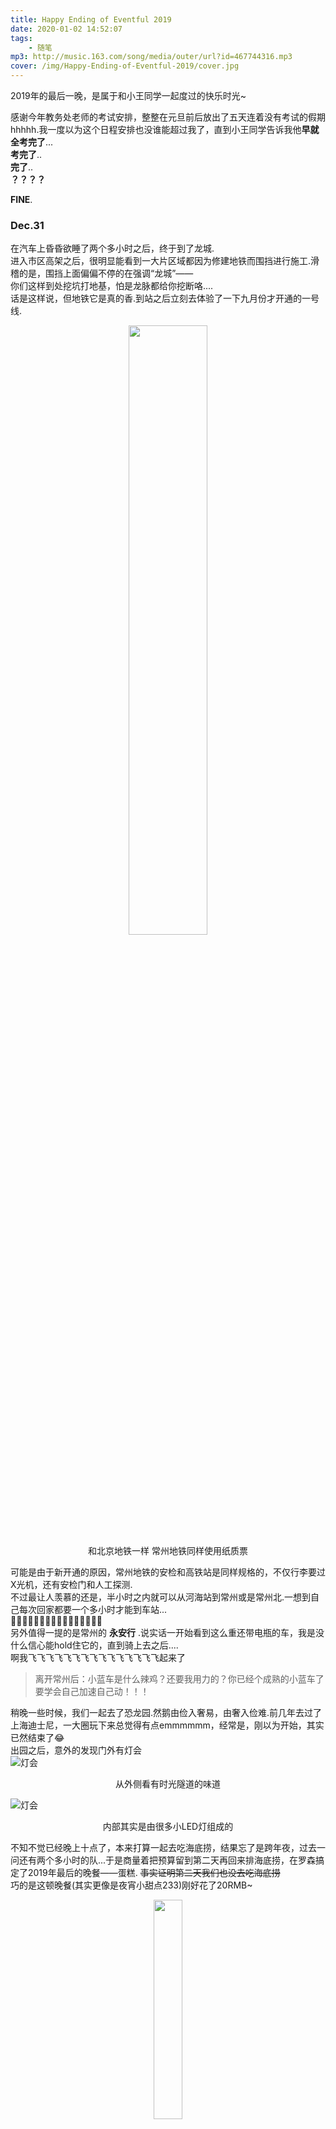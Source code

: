 ```yaml
---
title: Happy Ending of Eventful 2019
date: 2020-01-02 14:52:07
tags:
    - 随笔
mp3: http://music.163.com/song/media/outer/url?id=467744316.mp3
cover: /img/Happy-Ending-of-Eventful-2019/cover.jpg
---
```

2019年的最后一晚，是属于和小王同学一起度过的快乐时光~  

感谢今年教务处老师的考试安排，整整在元旦前后放出了五天连着没有考试的假期hhhhh.我一度以为这个日程安排也没谁能超过我了，直到小王同学告诉我他<b>早就全考完了</b>...  
<b>考完了</b>..  
<b>完了</b>..  
<b>？？？？</b>  

<b>FINE</b>.  
### Dec.31
在汽车上昏昏欲睡了两个多小时之后，终于到了龙城.  
进入市区高架之后，很明显能看到一大片区域都因为修建地铁而围挡进行施工.滑稽的是，围挡上面偏偏不停的在强调“龙城”——  
你们这样到处挖坑打地基，怕是龙脉都给你挖断咯....  
话是这样说，但地铁它是真的香.到站之后立刻去体验了一下九月份才开通的一号线.  
<div align = center>
    <img src = "地铁票.jpg" height = 50% width = 50%>
    <center class = "caption">和北京地铁一样 常州地铁同样使用纸质票</center>
</div>

可能是由于新开通的原因，常州地铁的安检和高铁站是同样规格的，不仅行李要过X光机，还有安检门和人工探测.  
不过最让人羡慕的还是，半小时之内就可以从河海站到常州或是常州北.一想到自己每次回家都要一个多小时才能到车站...  
:lemon::lemon::lemon::lemon::lemon::lemon::lemon::lemon::lemon::lemon::lemon::lemon::lemon::lemon::lemon::lemon:  
另外值得一提的是常州的 **永安行** .说实话一开始看到这么重还带电瓶的车，我是没什么信心能hold住它的，直到骑上去之后....  
啊我飞飞飞飞飞飞飞飞飞飞飞飞飞飞飞起来了  
>离开常州后：小蓝车是什么辣鸡？还要我用力的？你已经个成熟的小蓝车了要学会自己加速自己动！！！  

稍晚一些时候，我们一起去了恐龙园.然鹅由俭入奢易，由奢入俭难.前几年去过了上海迪士尼，一大圈玩下来总觉得有点emmmmmm，经常是，刚以为开始，其实已然结束了:joy:  
出园之后，意外的发现门外有灯会  
![灯会](灯会1.jpg)
<center class = "caption">从外侧看有时光隧道的味道</center>   

![灯会](灯会_内部.jpg)
<center class = "caption">内部其实是由很多小LED灯组成的</center>  

不知不觉已经晚上十点了，本来打算一起去吃海底捞，结果忘了是跨年夜，过去一问还有两个多小时的队...于是商量着把预算留到第二天再回来排海底捞，在罗森搞定了2019年最后的晚餐——蛋糕. ~~事实证明第二天我们也没去吃海底捞~~  
巧的是这顿晚餐(其实更像是夜宵小甜点233)刚好花了20RMB~

<div align = center>
    <img src = "ride.jpg" height = 30% width = 30%>
    <center class = "caption">地铁十点半就停运了，一路小绿车骑回去，手差点冻没了:joy:</center>
</div>

### Jan.1
Day of 南山竹海  
直接上图  

![黄金桥](黄金桥.jpg)
<center class = "caption">其实我没看出来哪里和“黄金”有关系 不过这是个证明自己身高的好地方hhh</center>  
上面的风铃可以使劲跳上去拨动，但还是风稍大一些的时候观赏比较合适~  
<br><br>  

![结香](结香1.jpg)  
![结香](结香2.jpg)
<center class = "caption">学名<b>结香</b>，有药用价值. 最神奇的是它会自己打结，神奇的大自然~</center>  

#### 今天的主角来啦↓
![睡觉](睡觉~.jpg)
<center class = "caption">好困 让我再睡一会儿嘛~</center>  
<br><br><br>

<div align = center>
    <img src = "起床啦1.jpg" height = 80% width = 80% style = "display: inline-block;">
    <img src = "起床啦2.jpg" height = 80% width = 80% style = "display: inline-block;">
    <img src = "起床啦3.jpg" height = 80% width = 80% style = "display: inline-block;">
    <center class = "caption">像极了跨年第二天试图起床的你</center>
</div>

<b>请问，喂熊猫的工作还缺人吗？</b>

#### 3A级...厕所？？
<div align = center>
    <img src = "AAA_Toilet.jpg" height = 50% width = 50%>
    <center class = "caption">连厕所都开始评星级了吗？</center>
</div>

#### :tropical_fish::fish::whale::whale2::dolphin:
<div align = center>
    <img src = "竹字体.jpg" height = 50% width = 50%>
    <center class = "caption">不知为什么看着像实心的华云彩文？</center>
</div>

#### :aerial_tramway:
<div align = center>
    <img src = "缆车轨道.jpg" height = 60% width = 60%>
    <center class = "caption">缆车轨道的顶端 离下端大约有一两百米</center>
</div>

### Jan.2
#### 半山书局
![半山书局](半山书局3.jpg)
<center class = "caption">超爱的心理学分类 可惜没有更多时间好好逛一逛</center>
<br><br>

![半山书局](半山书局1.jpg)
<center class = "caption">这是我见过的最别致的地方 没有之一. 在这里读书学习一定超有意境</center>
<br><br>

![半山书局](半山书局2.jpg)
<center class = "caption">三层楼的书局 好想留在这里~ <br>This is Paradise</center>
<br><br><br>

#### :gift:
去上海的高铁上，小王同学突然从包里拿出了我的生日礼物——<b>一本单向历</b>. 可让我震惊的是，它...它居然是一本拥有在版编目数据的<b>历书</b>?!  
<b>That's awesome!</b>  
*** 
> ***给时光以生命***  
> ***用喜欢的词句***  
> ***重新定义2020年的每一天***  
> ***生活的意义隐藏于 2020 年每一天的词句迷宫中，带上密码钥匙，找到它***
***  

<b>我等着走出迷宫打开大门的那一天:blush:~</b>  

其实跨年本身并没有什么特殊的意义，毕竟时间是人为分割出来的——365天可以是一年，536天也可以是一年. 真正的意义在于 
***
<b>和最有价值的人一起度过最有价值的时光</b>
***  
<b>小王同学 明年再见啦~</b>